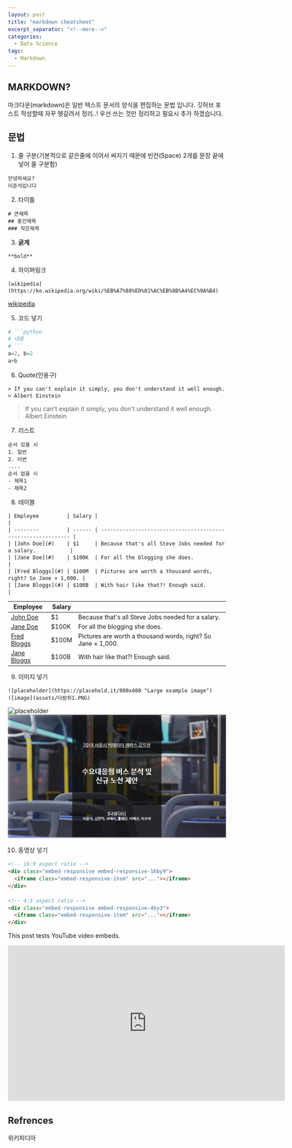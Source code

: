 ```yaml
---
layout: post
title: "markdown cheatsheet"
excerpt_separator: "<!--more-->"
categories:
  - Data Science
tags:
  - Markdown
---
```


## MARKDOWN?
마크다운(markdown)은 일반 텍스트 문서의 양식을 편집하는 문법 입니다. 깃허브 포스트 작성할때 자꾸 헷갈려서 정리..! 우선 쓰는 것만 정리하고 필요시 추가 하겠습니다.

## 문법

1. 줄 구분(기본적으로 같은줄에 이어서 써지기 때문에 빈칸(Space) 2개를 문장 끝에 넣어 줄 구분함)
```
안녕하세요?  
이준석입니다
```

2. 타이틀
```
# 큰제목
## 중간제목
### 작은제목
```

3. **굵게**
```
**bold**
```

4. 하이퍼링크
```
[wikipedia](https://ko.wikipedia.org/wiki/%EB%A7%88%ED%81%AC%EB%8B%A4%EC%9A%B4)
```
[wikipedia](https://ko.wikipedia.org/wiki/%EB%A7%88%ED%81%AC%EB%8B%A4%EC%9A%B4)

5. 코드 넣기
```python
# ```python
# 내용
# ```
a=2, b=2
a+b
```

6. Quote(인용구)

```
> If you can't explain it simply, you don't understand it well enough.  
> Albert Einstein
```
> If you can't explain it simply, you don't understand it well enough.  
> Albert Einstein

7. 리스트
```
순서 있을 시
1. 일번
2. 이번
....
순서 없을 시
- 제목1
- 제목2
```

8. 테이블
```
| Employee         | Salary |                                                              |
| --------         | ------ | ------------------------------------------------------------ |
| [John Doe](#)    | $1     | Because that's all Steve Jobs needed for a salary.           |
| [Jane Doe](#)    | $100K  | For all the blogging she does.                               |
| [Fred Bloggs](#) | $100M  | Pictures are worth a thousand words, right? So Jane × 1,000. |
| [Jane Bloggs](#) | $100B  | With hair like that?! Enough said.                           |
```
| Employee         | Salary |                                                              |
| --------         | ------ | ------------------------------------------------------------ |
| [John Doe](#)    | $1     | Because that's all Steve Jobs needed for a salary.           |
| [Jane Doe](#)    | $100K  | For all the blogging she does.                               |
| [Fred Bloggs](#) | $100M  | Pictures are worth a thousand words, right? So Jane × 1,000. |
| [Jane Bloggs](#) | $100B  | With hair like that?! Enough said.                           |


9. 이미지 넣기
```
![placeholder](https://placehold.it/800x400 "Large example image")
![image](assets/다람쥐1.PNG)
```
![placeholder](https://placehold.it/800x400 "Large example image")
![image](assets/다람쥐1.PNG)


10. 동영상 넣기

```html
<!-- 16:9 aspect ratio -->
<div class="embed-responsive embed-responsive-16by9">
  <iframe class="embed-responsive-item" src="..."></iframe>
</div>

<!-- 4:3 aspect ratio -->
<div class="embed-responsive embed-responsive-4by3">
  <iframe class="embed-responsive-item" src="..."></iframe>
</div>
```

This post tests YouTube video embeds.

<div class="embed-responsive embed-responsive-16by9">
  <iframe width="640" height="360" src="https://www.youtube-nocookie.com/embed/l2Of1-d5E5o?controls=0&amp;" frameborder="0" allowfullscreen></iframe>
</div>


## Refrences
위키피디아



